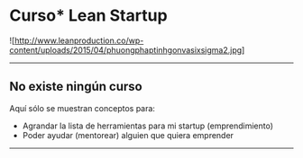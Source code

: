 # Curso* Lean Startup
![http://www.leanproduction.co/wp-content/uploads/2015/04/phuongphaptinhgonvasixsigma2.jpg]

---

## No existe ningún curso
Aquí sólo se muestran conceptos para:
 * Agrandar la lista de herramientas para mi startup (emprendimiento)
 * Poder ayudar (mentorear) alguien que quiera emprender

---